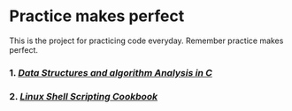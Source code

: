 Practice makes perfect
===
This is the project for practicing code everyday. Remember practice makes perfect.

### 1. [*Data Structures and algorithm Analysis in C*](Data_Structures_and_algorithm_Analysis_in_C/)

### 2. [*Linux Shell Scripting Cookbook*](Linux_Shell_Scripting_Cookbook)
